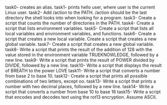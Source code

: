 task0-  creates an alias.
task1-  prints hello user, where user is the current Linux user.
task2- Add /action to the PATH. /action should be the last directory the shell looks into when looking for a program.
task3- Create a script that counts the number of directories in the PATH.
task4- Create a script that lists environment variables.
task5- Create a script that lists all local variables and environment variables, and functions.
task6- Create a script that creates a new local variable.
Create a script that creates a new global variable.
task7- Create a script that creates a new global variable.
task8- Write a script that prints the result of the addition of 128 with the value stored in the environment variable TRUEKNOWLEDGE, followed by a new line.
task9- Write a script that prints the result of POWER divided by DIVIDE, followed by a new line.
task10- Write a script that displays the result of BREATH to the power LOVE
task11- Write a script that converts a number from base 2 to base 10.
task12- Create a script that prints all possible combinations of two letters, except oo.
task13- Write a script that prints a number with two decimal places, followed by a new line.
task14- Write a script that converts a number from base 10 to base 16
task15- Write a script that encodes and decodes text using the rot13 encryption. Assume ASCII.
